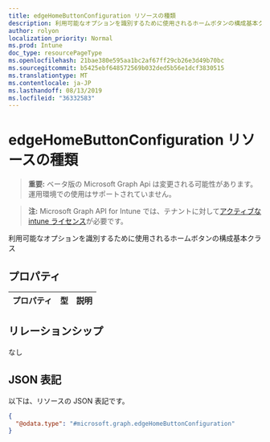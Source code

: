 ```yaml
---
title: edgeHomeButtonConfiguration リソースの種類
description: 利用可能なオプションを識別するために使用されるホームボタンの構成基本クラス
author: rolyon
localization_priority: Normal
ms.prod: Intune
doc_type: resourcePageType
ms.openlocfilehash: 21bae380e595aa1bc2af67ff29cb26e3d49b70bc
ms.sourcegitcommit: b5425ebf648572569b032ded5b56e1dcf3830515
ms.translationtype: MT
ms.contentlocale: ja-JP
ms.lasthandoff: 08/13/2019
ms.locfileid: "36332583"
---
```

# <a name="edgehomebuttonconfiguration-resource-type"></a>edgeHomeButtonConfiguration リソースの種類

> **重要:** ベータ版の Microsoft Graph Api は変更される可能性があります。運用環境での使用はサポートされていません。

> **注:** Microsoft Graph API for Intune では、テナントに対して[アクティブな intune ライセンス](https://go.microsoft.com/fwlink/?linkid=839381)が必要です。

利用可能なオプションを識別するために使用されるホームボタンの構成基本クラス

## <a name="properties"></a>プロパティ
|プロパティ|型|説明|
|:---|:---|:---|

## <a name="relationships"></a>リレーションシップ
なし

## <a name="json-representation"></a>JSON 表記
以下は、リソースの JSON 表記です。
<!-- {
  "blockType": "resource",
  "@odata.type": "microsoft.graph.edgeHomeButtonConfiguration"
}
-->
``` json
{
  "@odata.type": "#microsoft.graph.edgeHomeButtonConfiguration"
}
```



